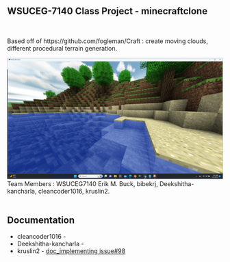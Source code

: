 <h2>WSUCEG-7140 Class Project - minecraftclone</h2></br>
<p>Based off of https://github.com/fogleman/Craft : create moving clouds, different procedural terrain generation.
</p>
<img src="Screenshot.png"></br>
Team Members : WSUCEG7140 Erik M. Buck, bibekrj, Deekshitha-kancharla, cleancoder1016, kruslin2.</br></br>
<h2>Documentation</h2>
<ul>
  <li>cleancoder1016 - </li>
  <li>Deekshitha-kancharla - </li>
  <li>kruslin2 - <a href="https://kentruslin.github.io/CEG7140/">doc_implementing issue#98</a></li>
</ul>  




